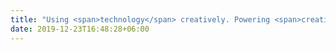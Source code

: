 ```yaml
---
title: "Using <span>technology</span> creatively. Powering <span>creativity</span> with technology."
date: 2019-12-23T16:48:28+06:00
---
```

